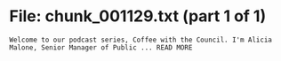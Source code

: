 ﻿# File: chunk_001129.txt (part 1 of 1)
```
Welcome to our podcast series, Coffee with the Council. I'm Alicia Malone, Senior Manager of Public ... READ MORE
```

